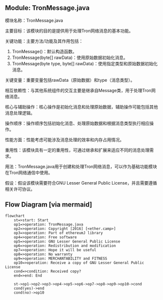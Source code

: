 ## Module: TronMessage.java
模块名称：TronMessage.java

主要目标：该模块的目的是提供用于处理Tron网络消息的基本功能。

关键功能：主要方法/功能及其作用包括：
1. TronMessage()：默认构造函数。
2. TronMessage(byte[] rawData)：使用原始数据初始化消息。
3. TronMessage(byte type, byte[] rawData)：使用指定类型和原始数据初始化消息。

关键变量：重要变量包括rawData（原始数据）和type（消息类型）。

相互依赖性：与其他系统组件的交互主要是继承自Message类，用于处理Tron网络消息。

核心与辅助操作：核心操作是初始化消息和处理原始数据，辅助操作可能包括其他消息处理逻辑。

操作顺序：操作顺序包括初始化消息、处理原始数据和根据消息类型执行相应操作。

性能方面：性能考虑可能涉及消息处理的效率和内存占用情况。

重用性：该模块具有一定的重用性，可通过继承和扩展来适应不同的消息处理需求。

用法：TronMessage.java用于创建和处理Tron网络消息，可以作为基础功能模块在Tron网络通信中使用。

假设：假设该模块需要符合GNU Lesser General Public License，并且需要遵循相关许可协议。
## Flow Diagram [via mermaid]
```mermaid
flowchart
    st=>start: Start
    op1=>operation: TronMessage.java
    op2=>operation: Copyright [2016] [<ether.camp>]
    op3=>operation: Part of ethereumJ library
    op4=>operation: Free software
    op5=>operation: GNU Lesser General Public License
    op6=>operation: Redistribution and modification
    op7=>operation: Hope it will be useful
    op8=>operation: No warranty
    op9=>operation: MERCHANTABILITY and FITNESS
    op10=>operation: Receive a copy of GNU Lesser General Public License
    cond=>condition: Received copy?
    end=>end: End

    st->op1->op2->op3->op4->op5->op6->op7->op8->op9->op10->cond
    cond(yes)->end
    cond(no)->op10
```
